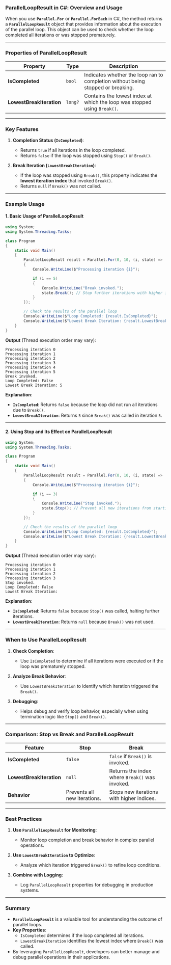 ### **ParallelLoopResult in C#: Overview and Usage**

When you use **`Parallel.For`** or **`Parallel.ForEach`** in C#, the method returns a **`ParallelLoopResult`** object that provides information about the execution of the parallel loop. This object can be used to check whether the loop completed all iterations or was stopped prematurely.

---

### **Properties of ParallelLoopResult**

| **Property**              | **Type**    | **Description**                                                                 |
|---------------------------|-------------|---------------------------------------------------------------------------------|
| **IsCompleted**           | `bool`      | Indicates whether the loop ran to completion without being stopped or breaking. |
| **LowestBreakIteration**  | `long?`     | Contains the lowest index at which the loop was stopped using `Break()`.        |

---

### **Key Features**

1. **Completion Status (`IsCompleted`)**:
   - Returns `true` if all iterations in the loop completed.
   - Returns `false` if the loop was stopped using `Stop()` or `Break()`.

2. **Break Iteration (`LowestBreakIteration`)**:
   - If the loop was stopped using `Break()`, this property indicates the **lowest iteration index** that invoked `Break()`.
   - Returns `null` if `Break()` was not called.

---

### **Example Usage**

#### **1. Basic Usage of ParallelLoopResult**

```csharp
using System;
using System.Threading.Tasks;

class Program
{
    static void Main()
    {
        ParallelLoopResult result = Parallel.For(0, 10, (i, state) =>
        {
            Console.WriteLine($"Processing iteration {i}");

            if (i == 5)
            {
                Console.WriteLine("Break invoked.");
                state.Break(); // Stop further iterations with higher indices
            }
        });

        // Check the results of the parallel loop
        Console.WriteLine($"Loop Completed: {result.IsCompleted}");
        Console.WriteLine($"Lowest Break Iteration: {result.LowestBreakIteration}");
    }
}
```

**Output** (Thread execution order may vary):
```
Processing iteration 0
Processing iteration 1
Processing iteration 2
Processing iteration 3
Processing iteration 4
Processing iteration 5
Break invoked.
Loop Completed: False
Lowest Break Iteration: 5
```

**Explanation**:
- **`IsCompleted`**: Returns `false` because the loop did not run all iterations due to `Break()`.
- **`LowestBreakIteration`**: Returns `5` since `Break()` was called in iteration `5`.

---

#### **2. Using Stop and Its Effect on ParallelLoopResult**

```csharp
using System;
using System.Threading.Tasks;

class Program
{
    static void Main()
    {
        ParallelLoopResult result = Parallel.For(0, 10, (i, state) =>
        {
            Console.WriteLine($"Processing iteration {i}");

            if (i == 3)
            {
                Console.WriteLine("Stop invoked.");
                state.Stop(); // Prevent all new iterations from starting
            }
        });

        // Check the results of the parallel loop
        Console.WriteLine($"Loop Completed: {result.IsCompleted}");
        Console.WriteLine($"Lowest Break Iteration: {result.LowestBreakIteration}");
    }
}
```

**Output** (Thread execution order may vary):
```
Processing iteration 0
Processing iteration 1
Processing iteration 2
Processing iteration 3
Stop invoked.
Loop Completed: False
Lowest Break Iteration:
```

**Explanation**:
- **`IsCompleted`**: Returns `false` because `Stop()` was called, halting further iterations.
- **`LowestBreakIteration`**: Returns `null` because `Break()` was not used.

---

### **When to Use ParallelLoopResult**

1. **Check Completion**:
   - Use `IsCompleted` to determine if all iterations were executed or if the loop was prematurely stopped.

2. **Analyze Break Behavior**:
   - Use `LowestBreakIteration` to identify which iteration triggered the `Break()`.

3. **Debugging**:
   - Helps debug and verify loop behavior, especially when using termination logic like `Stop()` and `Break()`.

---

### **Comparison: Stop vs Break and ParallelLoopResult**

| **Feature**                 | **Stop**                                | **Break**                                 |
|-----------------------------|-----------------------------------------|------------------------------------------|
| **IsCompleted**             | `false`                                | `false` if `Break()` is invoked.         |
| **LowestBreakIteration**    | `null`                                 | Returns the index where `Break()` was invoked. |
| **Behavior**                | Prevents all new iterations.           | Stops new iterations with higher indices. |

---

### **Best Practices**

1. **Use `ParallelLoopResult` for Monitoring**:
   - Monitor loop completion and break behavior in complex parallel operations.

2. **Use `LowestBreakIteration` to Optimize**:
   - Analyze which iteration triggered `Break()` to refine loop conditions.

3. **Combine with Logging**:
   - Log `ParallelLoopResult` properties for debugging in production systems.

---

### **Summary**

- **`ParallelLoopResult`** is a valuable tool for understanding the outcome of parallel loops.
- **Key Properties**:
  - `IsCompleted` determines if the loop completed all iterations.
  - `LowestBreakIteration` identifies the lowest index where `Break()` was called.
- By leveraging `ParallelLoopResult`, developers can better manage and debug parallel operations in their applications.
